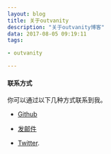 ```yaml
---
layout: blog
title: 关于outvanity
description: "关于outvanity博客"
data: 2017-08-05 09:19:11
tags: 

- outvanity

---
```



#### 联系方式
	

你可以通过以下几种方式联系到我。

* [Github](https://github.com/outvanity)

* [发邮件](mailto:outvanity@gmail.com)

* [Twitter](https://twitter.com/outvanity).
